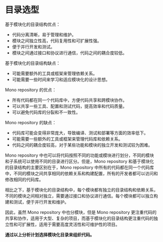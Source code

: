 # 目录选型

基于模块化的目录结构优点：

- 代码分离清晰，易于管理和维护。
- 模块之间独立性高，代码复用性和可扩展性强。
- 便于并行开发和测试。
- 模块之间通过接口和协议进行通信，代码之间的耦合度较低。

基于模块化的目录结构缺点：

- 可能需要额外的工具或框架来管理依赖关系。
- 可能需要一些时间来学习和适应模块化的设计思想。

Mono repository 的优点：

- 所有代码都在同一个代码库中，方便代码共享和跨模块协作。
- 可以共享一些工具、配置和测试代码，提高效率和代码质量。
- 可以避免代码库的分裂和不一致性。

Mono repository 的缺点：

- 代码库可能会变得非常庞大，导致编译、测试和部署等方面的效率低下。
- 可能需要一些额外的工具或框架来管理代码库和依赖关系。
- 代码之间的耦合度较高，对于某些功能和模块的独立开发和测试较为困难。

Mono repository 中也可以将代码按照不同的功能或模块进行划分，不同的模块和子系统可以使用不同的目录进行区分。但是，Mono repository 和基于模块化的目录结构的主要区别在于，Mono repository 中所有的代码都在同一个代码库中，不同的模块之间共享相同的依赖关系和构建配置，所有的开发者都可以访问和修改相同的代码库。

相比之下，基于模块化的目录结构中，每个模块都有独立的目录结构和依赖关系，不同的模块之间相对独立，需要通过接口和协议进行通信。每个模块都可以独立构建和测试，便于并行开发和维护。

因此，虽然 Mono repository 中也分模块，但是 Mono repository 更注重代码的共享和协作，适用于大型、复杂的项目，而基于模块化的目录结构更注重代码的独立性和可扩展性，适用于需要高度灵活性和可维护性的项目。

**通过以上分析计划选择模块化目录来组织代码。**

